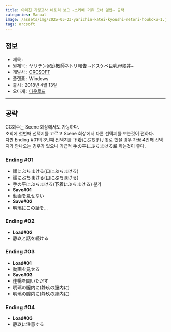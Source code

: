 ```yaml
---
title: 야리친 가정교사 네토리 보고 ~스케베 거유 모녀 덮밥~ 공략
categories: Manual
image: /assets/img/2025-05-23-yarichin-katei-kyoushi-netori-houkoku-1.jpg
tags: orcsoft
---
```


## 정보

* 제목 : 
* 원제목 : ヤリチン家庭教師ネトリ報告 ~ドスケベ巨乳母娘丼~
* 개발사 : [ORCSOFT](/tags/orcsoft)
* 플랫폼 : Windows
* 출시 : 2018년 4월 13일
* 오마케 : [다운로드](/assets/omake/yarichin-katei-kyoushi-netori-houkoku.zip)

---

## 공략

CG회수는 Scene 회상에서도 가능하다.  
초회에 첫번째 선택지를 고르고 Scene 회상에서 다른 선택지를 보는것이 편하다.  
다만 Ending #01의 3번째 선택지를 下着にぶちまける로 했을 경우 가끔 4번째 선택지가 안나오는 경우가 있으니 가급적 手の平にぶちまける로 하는것이 좋다.  

### Ending #01

* 顔にぶちまける(口にぶちまける)
* 顔にぶちまける(口にぶちまける)
* 手の平にぶちまける(下着にぶちまける) 분기
* **Save#01**
* 動画を見せない
* **Save#02**
* 明璃にこの話を...

### Ending #02

* **Load#02**
* 静玖と話を続ける

### Ending #03

* **Load#01**
* 動画を見せる　
* **Save#03**
* 達暢を問いただす
* 明璃の膣内に(静玖の膣内に)
* 明璃の膣内に(静玖の膣内に)

### Ending #04
* **Load#03**
* 静玖に注意する

